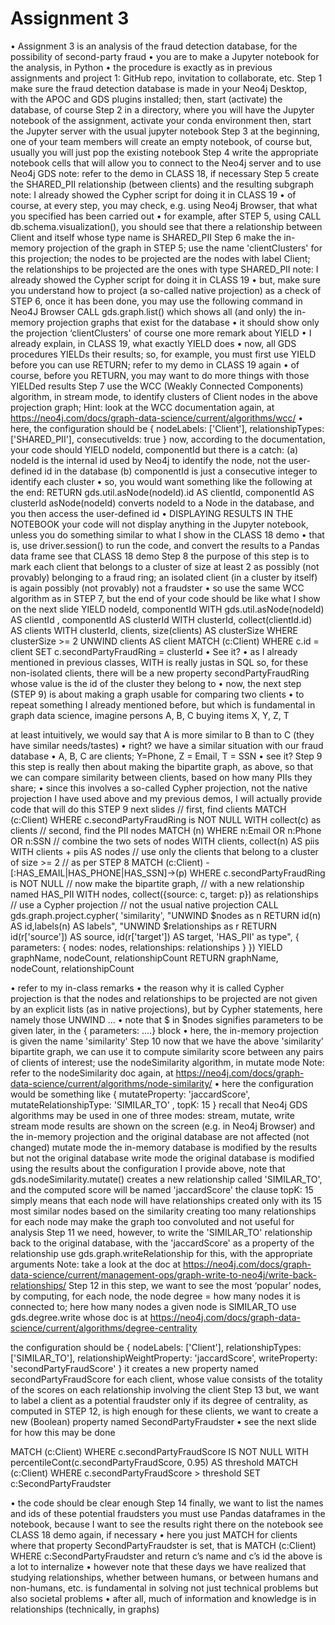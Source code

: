 # Assignment 3
• Assignment 3 is an analysis of the fraud detection database, for the possibility of second-party fraud
• you are to make a Jupyter notebook for the analysis, in Python
• the procedure is exactly as in previous assignments and
project 1:
  GitHub repo, invitation to collaborate, etc.
Step 1
  make sure the fraud detection database is made in your Neo4j Desktop, with the APOC and GDS plugins installed; then, start (activate) the database, of course
Step 2
  in a directory, where you will have the Jupyter notebook of the assignment, activate your conda environment then, start the Jupyter server with the usual jupyter notebook
Step 3
  at the beginning, one of your team members will create an empty notebook, of course but, usually you will just pop the existing notebook
Step 4
  write the appropriate notebook cells that will allow you to connect to the Neo4j server and to use Neo4j GDS note: refer to the demo in CLASS 18, if necessary
Step 5
  create the SHARED_PII relationship (between clients) and the resulting subgraph note: I already showed the Cypher script for doing it in CLASS 19
  • of course, at every step, you may check, e.g. using Neo4j Browser, that what you specified has been carried out
  • for example, after STEP 5, using CALL db.schema.visualization(), you should see that there a relationship between Client and itself whose type name is SHARED_PII
Step 6
  make the in-memory projection of the graph in STEP 5; use the name 'clientClusters' for this projection; the nodes to be projected are the nodes with label Client; 
  the relationships to be projected are the ones with type SHARED_PII note: I already showed the Cypher script for doing it in CLASS 19
  • but, make sure you understand how to project (a so-called native projection) as a check of STEP 6, once it has been done, you may use the following command in Neo4J Browser
    CALL gds.graph.list()
  which shows all (and only) the in-memory projection graphs that exist for the database
  • it should show only the projection
    ‘clientClusters'
  of course one more remark about YIELD
  • I already explain, in CLASS 19, what exactly YIELD does
  • now, all GDS procedures YIELDs their results; so, for example, you must first use YIELD before you can use RETURN; refer to my demo in CLASS 19 again
  • of course, before you RETURN, you may want to do more things with those YIELDed results
Step 7
  use the WCC (Weakly Connected Components) algorithm, in stream mode, to identify clusters of Client nodes in the above projection graph;
  Hint: look at the WCC documentation again, at
  https://neo4j.com/docs/graph-data-science/current/algorithms/wcc/
  • here, the configuration should be
    {
      nodeLabels: ['Client'],
      relationshipTypes: ['SHARED_PII'],
      consecutiveIds: true
    }
  now, according to the documentation, your code should YIELD nodeId, componentId but there is a catch:
      (a) nodeId is the internal id used by Neo4j to identify the node, not the user-defined id in the database
      (b) componentId is just a consecutive integer to identify each cluster
  • so, you would want something like the following at the end:
      RETURN gds.util.asNode(nodeId).id AS clientId, componentId AS clusterId
  asNode(nodeId) converts nodeId to a Node in the database, and you then access the user-defined id
  • DISPLAYING RESULTS IN THE NOTEBOOK
  your code will not display anything in the Jupyter notebook, unless you do something similar to what I show in the CLASS 18 demo
  • that is, use driver.session() to run the code, and convert the results to a Pandas data frame see that CLASS 18 demo
Step 8
  the purpose of this step is to mark each client that belongs to a cluster of size at least 2 as possibly (not provably) belonging to a fraud ring;
  an isolated client (in a cluster by itself) is again possibly (not provably) not a fraudster
  • so use the same WCC algorithm as in STEP 7, but the end of your code should be like what I show on the next slide
      YIELD nodeId, componentId
      WITH gds.util.asNode(nodeId) AS clientId , componentId AS clusterId
      WITH clusterId, collect(clientId.id) AS clients
      WITH clusterId, clients, size(clients) AS clusterSize WHERE clusterSize >= 2
      UNWIND clients AS client
      MATCH (c:Client) WHERE c.id = client
      SET c.secondPartyFraudRing = clusterId
• See it?
• as I already mentioned in previous classes, WITH is really justas in SQL so, for these non-isolated clients, there will be a new property
      secondPartyFraudRing
whose value is the id of the cluster they belong to
• now, the next step (STEP 9) is about making a graph usable for comparing two clients
• to repeat something I already mentioned before, but which is fundamental in graph data science, imagine persons A, B, C buying items X, Y, Z, T

at least intuitively, we would say that A is more similar to B than to C (they have similar needs/tastes)
• right?
we have a similar situation with our fraud database
• A, B, C are clients; Y=Phone, Z = Email, T = SSN
• see it?
Step 9
this step is really then about making the bipartite graph, as above, so that we can compare similarity between clients, based on how many PIIs they share;
• since this involves a so-called Cypher projection, not the native projection I have used above and my previous demos, I will actually provide code that will do this STEP 9 next slides
      // first, find clients
      MATCH (c:Client) WHERE c.secondPartyFraudRing is NOT NULL
      WITH collect(c) as clients
      // second, find the PII nodes
      MATCH (n) WHERE n:Email OR n:Phone OR n:SSN
      // combine the two sets of nodes
      WITH clients, collect(n) AS piis
      WITH clients + piis AS nodes
      // use only the clients that belong to a cluster of size >= 2
      // as per STEP 8
      MATCH (c:Client) -[:HAS_EMAIL|HAS_PHONE|HAS_SSN]->(p)
      WHERE c.secondPartyFraudRing is NOT NULL
     // now make the bipartite graph,
     // with a new relationship named HAS_PII
     WITH nodes, collect({source: c, target: p}) as relationships
     // use a Cypher projection
     // not the usual native projection
     CALL gds.graph.project.cypher(
      'similarity',
     "UNWIND $nodes as n
     RETURN id(n) AS id,labels(n) AS labels",
     "UNWIND $relationships as r
     RETURN id(r['source']) AS source, id(r['target']) AS target,
     'HAS_PII' as type",
      { parameters:
        { nodes: nodes,
        relationships: relationships }
      })
      YIELD graphName, nodeCount, relationshipCount
      RETURN graphName, nodeCount, relationshipCount

  • refer to my in-class remarks
  • the reason why it is called Cypher projection is that the nodes and relationships to be projected are not given by an explicit lists (as in native projections), but by Cypher statements, here
  namely those UNWIND ...
  • note that $ in $nodes signifies parameters to be given later, in the { parameters: ....} block
  • here, the in-memory projection is given the name 'similarity'
Step 10
  now that we have the above 'similarity' bipartite graph, we can use it to compute similarity score between any pairs of clients of interest; use the nodeSimilarity algorithm, in mutate mode
  Note: refer to the nodeSimilarity doc again, at
  https://neo4j.com/docs/graph-data-science/current/algorithms/node-similarity/
  • here the configuration would be something like
      { mutateProperty: 'jaccardScore',
          mutateRelationshipType: 'SIMILAR_TO' ,
          topK: 15
      }
  recall that Neo4j GDS algorithms may be used in one of three modes: stream, mutate, write stream mode results are shown on the screen (e.g. in Neo4j Browser) and the in-memory projection and the original
  database are not affected (not changed)
mutate mode
  the in-memory database is modified by the results but not the original database
write mode
  the original database is modified using the results about the configuration I provide above, note that gds.nodeSimilarity.mutate() creates a new relationship called 'SIMILAR_TO', and the computed score 
  will be named 'jaccardScore' the clause topK: 15 simply means that each node will have relationships created only with its 15 most similar nodes based on the similarity creating too many relationships 
  for each node may make the graph too convoluted and not useful for analysis
Step 11
  we need, however, to write the 'SIMILAR_TO' relationship back to the original database, with the 'jaccardScore' as a property of the relationship use gds.graph.writeRelationship for this, with the appropriate arguments
  Note: take a look at the doc at
  https://neo4j.com/docs/graph-data-science/current/management-ops/graph-write-to-neo4j/write-back-relationships/
Step 12
  in this step, we want to see the most ‘popular’ nodes, by computing, for each node, the node degree = how many nodes it is connected to;
  here how many nodes a given node is SIMILAR_TO use gds.degree.write whose doc is at
  https://neo4j.com/docs/graph-data-science/current/algorithms/degree-centrality
  
  the configuration should be
      { nodeLabels: ['Client'],
          relationshipTypes: ['SIMILAR_TO'],
          relationshipWeightProperty: 'jaccardScore',
          writeProperty: 'secondPartyFraudScore'
      }
  it creates a new property named secondPartyFraudScore for each client, whose value consists of the totality of the scores on each relationship involving the client
Step 13
  but, we want to label a client as a potential fraudster only if its degree of centrality, as computed in STEP 12, is high enough for these clients, 
  we want to create a new (Boolean) property named SecondPartyFraudster
  • see the next slide for how this may be done
  
  MATCH (c:Client)
  WHERE c.secondPartyFraudScore IS NOT NULL
  WITH percentileCont(c.secondPartyFraudScore, 0.95) AS threshold
  MATCH (c:Client)
  WHERE c.secondPartyFraudScore > threshold
  SET c:SecondPartyFraudster

  • the code should be clear enough
Step 14
finally, we want to list the names and ids of these potential fraudsters you must use Pandas dataframes in the notebook, 
because I want to see the results right there on the notebook see CLASS 18 demo again, if necessary
• here you just MATCH for clients where that property SecondPartyFraudster is set, that is
  MATCH (c:Client)
  WHERE c:SecondPartyFraudster
  and return c’s name and c’s id
  the above is a lot to internalize
• however note that these days we have realized that studying relationships, whether between humans, or between humans and non-humans, etc. is
fundamental in solving not just technical problems but also societal problems
• after all, much of information and knowledge is in relationships (technically, in graphs)
























